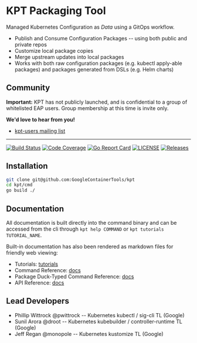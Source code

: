 # KPT Packaging Tool

Managed Kubernetes Configuration as *Data* using a GitOps workflow.

- Publish and Consume Configuration Packages -- using both public and private repos
- Customize local package copies
- Merge upstream updates into local packages
- Works with both raw configuration packages (e.g. kubectl apply-able packages) and packages
  generated from DSLs (e.g. Helm charts)

## Community

**Important:** KPT has not publicly launched, and is confidential to a group of whitelisted EAP
users. Group membership at this time is invite only.

<!-- TODO: add a kubernetes slack channel after we launch publicly -- could just be sig-cli -->

**We'd love to hear from you!**

* [kpt-users mailing list](https://groups.google.com/forum/#!forum/kpt-users)

---------------------

[![Build Status](https://travis-ci.org/GoogleContainerTools/kpt.svg?branch=master)](https://travis-ci.org/GoogleContainerTools/kpt)
[![Code Coverage](https://codecov.io/gh/GoogleContainerTools/kpt/branch/master/graph/badge.svg)](https://codecov.io/gh/GoogleContainerTools/kpt)
[![Go Report Card](https://goreportcard.com/badge/GoogleContainerTools/kpt)](https://goreportcard.com/report/GoogleContainerTools/kpt)
[![LICENSE](https://img.shields.io/github/license/GoogleContainerTools/kpt.svg)](https://github.com/GoogleContainerTools/kpt/blob/master/LICENSE)
[![Releases](https://img.shields.io/github/release-pre/GoogleContainerTools/kpt.svg)](https://github.com/GoogleContainerTools/kpt/releases)

## Installation

<!-- TODO: change this to `go get kpt.dev@0.1.0` when the domain is setup and the repo is public-->

```sh
git clone git@github.com:GoogleContainerTools/kpt
cd kpt/cmd
go build ./
```

## Documentation

All documentation is built directly into the command binary and can be accessed from the cli through
`kpt help COMMAND` or `kpt tutorials TUTORIAL_NAME`.

Built-in documentation has also been rendered as markdown files for friendly web viewing:

- Tutorials: [tutorials](docs/tutorials.md)
- Command Reference: [docs](docs/kpt.md)
- Package Duck-Typed Command Reference: [docs](docs/kpt_duck-typed.md)
- API Reference: [docs](docs/apis.md)

## Lead Developers

- Phillip Wittrock @pwittrock -- Kubernetes kubectl / sig-cli TL (Google)
- Sunil Arora @droot -- Kubernetes kubebuilder / controller-runtime TL (Google)
- Jeff Regan @monopole -- Kubernetes kustomize TL (Google)

